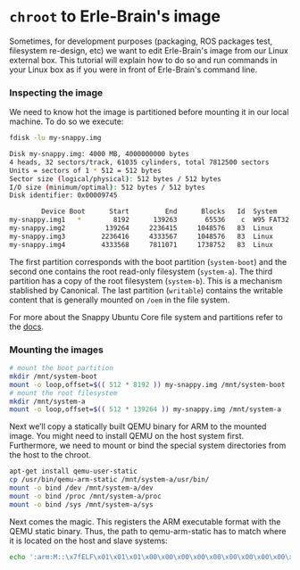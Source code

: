 # `chroot` to Erle-Brain's image

Sometimes, for development purposes (packaging, ROS packages test, filesystem re-design, etc) we want to edit Erle-Brain's image from our Linux external box. This tutorial will explain how to do so and run commands in your Linux box as if you were in front of Erle-Brain's command line.

### Inspecting the image

We need to know hot the image is partitioned before mounting it in our local machine. To do so we execute:
```bash
fdisk -lu my-snappy.img

Disk my-snappy.img: 4000 MB, 4000000000 bytes
4 heads, 32 sectors/track, 61035 cylinders, total 7812500 sectors
Units = sectors of 1 * 512 = 512 bytes
Sector size (logical/physical): 512 bytes / 512 bytes
I/O size (minimum/optimal): 512 bytes / 512 bytes
Disk identifier: 0x00009745

        Device Boot      Start         End      Blocks   Id  System
my-snappy.img1   *        8192      139263       65536    c  W95 FAT32 (LBA)
my-snappy.img2          139264     2236415     1048576   83  Linux
my-snappy.img3         2236416     4333567     1048576   83  Linux
my-snappy.img4         4333568     7811071     1738752   83  Linux

```

The first partition corresponds with the boot partition (`system-boot`) and the second one contains the root read-only filesystem (`system-a`). The third partition has a copy of the root filesystem (`system-b`). This is a mechanism stablished by Canonical.
The last partition (`writable`) contains the writable content that is generally mounted on `/oem` in the file system.

For more about the Snappy Ubuntu Core file system and partitions refer to the [docs](https://developer.ubuntu.com/en/snappy/guides/filesystem-layout/).

### Mounting the images

```bash
# mount the boot partition
mkdir /mnt/system-boot
mount -o loop,offset=$(( 512 * 8192 )) my-snappy.img /mnt/system-boot
# mount the root filesystem
mkdir /mnt/system-a
mount -o loop,offset=$(( 512 * 139264 )) my-snappy.img /mnt/system-a
```
Next we’ll copy a statically built QEMU binary for ARM to the mounted image. You might need to install QEMU on the host system first. Furthermore, we need to mount or bind the special system directories from the host to the chroot.

```bash
apt-get install qemu-user-static
cp /usr/bin/qemu-arm-static /mnt/system-a/usr/bin/
mount -o bind /dev /mnt/system-a/dev
mount -o bind /proc /mnt/system-a/proc
mount -o bind /sys /mnt/system-a/sys

```
Next comes the magic. This registers the ARM executable format with the QEMU static binary. Thus, the path to qemu-arm-static has to match where it is located on the host and slave systems:
```bash
echo ':arm:M::\x7fELF\x01\x01\x01\x00\x00\x00\x00\x00\x00\x00\x00\x00\x02\x00\x28\x00:\xff\xff\xff\xff\xff\xff\xff\x00\xff\xff\xff\xff\xff\xff\xff\xff\xfe\xff\xff\xff:/usr/bin/qemu-arm-static:' > /proc/sys/fs/binfmt_misc/register
```




